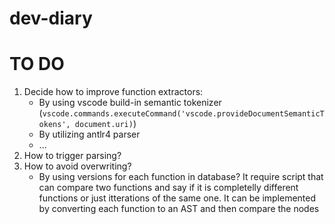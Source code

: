 # dev-diary

# TO DO

1. Decide how to improve function extractors:
    - By using vscode build-in semantic tokenizer (```vscode.commands.executeCommand('vscode.provideDocumentSemanticTokens', document.uri)```)
    - By utilizing antlr4 parser 
    - ...
2. How to trigger parsing?
3. How to avoid overwriting?
    - By using versions for each function in database? It require script that can compare two functions and say if it is completelly different functions or just itterations of the same one.
        It can be implemented by converting each function to an AST and then compare the nodes

